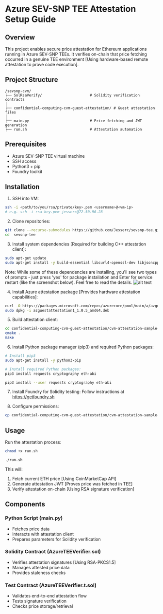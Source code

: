 # Azure SEV-SNP TEE Attestation Setup Guide

## Overview

This project enables secure price attestation for Ethereum applications running in Azure SEV-SNP TEEs. It verifies on-chain that price fetching occurred in a genuine TEE environment [Using hardware-based remote attestation to prove code execution].

## Project Structure

```
/sevsnp-cvm/
├── SolRsaVerify/                      # Solidity verification contracts
│
├── confidential-computing-cvm-guest-attestation/ # Guest attestation files
│
├── main.py                            # Price fetching and JWT generation
├── run.sh                             # Attestation automation
```

## Prerequisites

- Azure SEV-SNP TEE virtual machine
- SSH access
- Python3 + pip
- Foundry toolkit

## Installation

1. SSH into VM:

```bash
ssh -i <path/to/you/rsa/private/key>.pem <username>@<vm-ip>
# e.g. ssh -i rsa-key.pem jesserc@72.50.96.28 
```

2. Clone repositories:

```bash
git clone --recurse-submodules https://github.com/Jesserc/sevsnp-tee.git
cd  sevsnp-tee
```

3. Install system dependencies [Required for building C++ attestation client]:

```bash
sudo apt-get update
sudo apt-get install -y build-essential libcurl4-openssl-dev libjsoncpp-dev libboost-all-dev cmake nlohmann-json3-dev
```
Note: While some of these dependencies are installing, you'll see two types of prompts - just press 'yes' for package installation and Enter for service restart  (like the screenshot below). Feel free to read the details.
![alt text](<Screenshot 2024-12-20 at 6.10.21 PM.png>)

4. Install Azure attestation package [Provides hardware attestation capabilities]:

```bash
curl -O https://packages.microsoft.com/repos/azurecore/pool/main/a/azguestattestation1/azguestattestation1_1.0.5_amd64.deb
sudo dpkg -i azguestattestation1_1.0.5_amd64.deb
```

5. Build attestation client:

```bash
cd confidential-computing-cvm-guest-attestation/cvm-attestation-sample-app
cmake .
make
```

6. Install Python package manager (pip3) and required Python packages:

```bash
# Install pip3
sudo apt-get install -y python3-pip

# Install required Python packages:
pip3 install requests cryptography eth-abi
```

```bash
pip3 install --user requests cryptography eth-abi
```

7. Install Foundry for Solidity testing:
   Follow instructions at https://getfoundry.sh

8. Configure permissions:

```bash
cp confidential-computing-cvm-guest-attestation/cvm-attestation-sample-app/AttestationClient  ../
```

## Usage

Run the attestation process:

```bash
chmod +x run.sh

./run.sh
```

This will:

1. Fetch current ETH price [Using CoinMarketCap API]
2. Generate attestation JWT [Proves price was fetched in TEE]
3. Verify attestation on-chain [Using RSA signature verification]

## Components

### Python Script (main.py)

- Fetches price data
- Interacts with attestation client
- Prepares parameters for Solidity verification

### Solidity Contract (AzureTEEVerifier.sol)

- Verifies attestation signatures [Using RSA-PKCS1.5]
- Manages attested price data
- Provides staleness checks

### Test Contract (AzureTEEVerifier.t.sol)

- Validates end-to-end attestation flow
- Tests signature verification
- Checks price storage/retrieval
